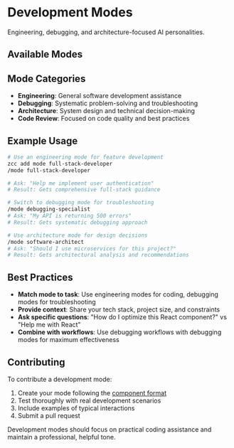 # Development Modes

Engineering, debugging, and architecture-focused AI personalities.

## Available Modes

<!-- Add development modes here -->

## Mode Categories

- **Engineering**: General software development assistance
- **Debugging**: Systematic problem-solving and troubleshooting
- **Architecture**: System design and technical decision-making
- **Code Review**: Focused on code quality and best practices

## Example Usage

```bash
# Use an engineering mode for feature development
zcc add mode full-stack-developer
/mode full-stack-developer

# Ask: "Help me implement user authentication"
# Result: Gets comprehensive full-stack guidance

# Switch to debugging mode for troubleshooting
/mode debugging-specialist  
# Ask: "My API is returning 500 errors"
# Result: Gets systematic debugging approach

# Use architecture mode for design decisions
/mode software-architect
# Ask: "Should I use microservices for this project?"
# Result: Gets architectural analysis and recommendations
```

## Best Practices

- **Match mode to task**: Use engineering modes for coding, debugging modes for troubleshooting
- **Provide context**: Share your tech stack, project size, and constraints
- **Ask specific questions**: "How do I optimize this React component?" vs "Help me with React"
- **Combine with workflows**: Use debugging workflows with debugging modes for maximum effectiveness

## Contributing

To contribute a development mode:

1. Create your mode following the [component format](../../CONTRIBUTING.md#component-requirements)
2. Test thoroughly with real development scenarios
3. Include examples of typical interactions
4. Submit a pull request

Development modes should focus on practical coding assistance and maintain a professional, helpful tone.